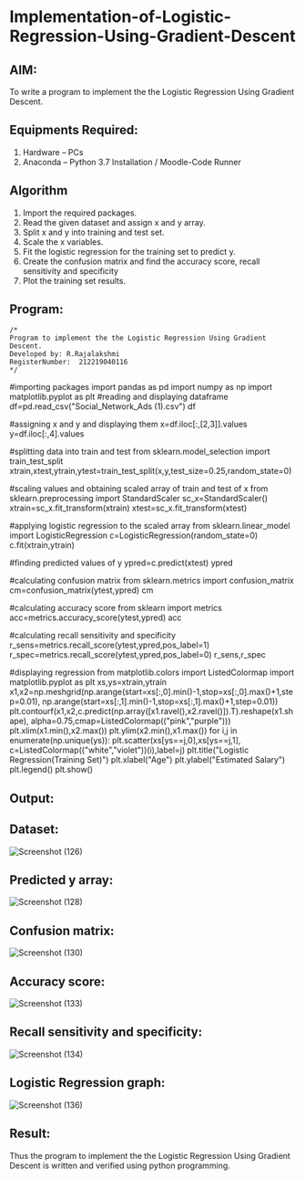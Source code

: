 # Implementation-of-Logistic-Regression-Using-Gradient-Descent

## AIM:
To write a program to implement the the Logistic Regression Using Gradient Descent.

## Equipments Required:
1. Hardware – PCs
2. Anaconda – Python 3.7 Installation / Moodle-Code Runner

## Algorithm
1. Import the required packages.
2. Read the given dataset and assign x and y array.
3. Split x and y into training and test set.
4. Scale the x variables.
5. Fit the logistic regression for the training set to predict y.
6. Create the confusion matrix and find the accuracy score, recall sensitivity and specificity
7. Plot the training set results.


## Program:
```
/*
Program to implement the the Logistic Regression Using Gradient Descent.
Developed by: R.Rajalakshmi
RegisterNumber:  212219040116
*/
```
#importing packages
import pandas as pd
import numpy as np
import matplotlib.pyplot as plt
#reading and displaying dataframe
df=pd.read_csv("Social_Network_Ads (1).csv")
df

#assigning x and y and displaying them
x=df.iloc[:,[2,3]].values
y=df.iloc[:,4].values 

#splitting data into train and test
from sklearn.model_selection import train_test_split
xtrain,xtest,ytrain,ytest=train_test_split(x,y,test_size=0.25,random_state=0)

#scaling values and obtaining scaled array of train and test of x
from sklearn.preprocessing import StandardScaler
sc_x=StandardScaler()
xtrain=sc_x.fit_transform(xtrain)
xtest=sc_x.fit_transform(xtest)

#applying logistic regression to the scaled array
from sklearn.linear_model import LogisticRegression
c=LogisticRegression(random_state=0)
c.fit(xtrain,ytrain)

#finding predicted values of y
ypred=c.predict(xtest)
ypred

#calculating confusion matrix
from sklearn.metrics import confusion_matrix
cm=confusion_matrix(ytest,ypred)
cm

#calculating accuracy score
from sklearn import metrics
acc=metrics.accuracy_score(ytest,ypred)
acc

#calculating recall sensitivity and specificity
r_sens=metrics.recall_score(ytest,ypred,pos_label=1)
r_spec=metrics.recall_score(ytest,ypred,pos_label=0)
r_sens,r_spec

#displaying regression 
from matplotlib.colors import ListedColormap
import matplotlib.pyplot as plt
xs,ys=xtrain,ytrain
x1,x2=np.meshgrid(np.arange(start=xs[:,0].min()-1,stop=xs[:,0].max()+1,step=0.01),
               np.arange(start=xs[:,1].min()-1,stop=xs[:,1].max()+1,step=0.01))
plt.contourf(x1,x2,c.predict(np.array([x1.ravel(),x2.ravel()]).T).reshape(x1.shape),
                            alpha=0.75,cmap=ListedColormap(("pink","purple")))
plt.xlim(x1.min(),x2.max())
plt.ylim(x2.min(),x1.max())
for i,j in enumerate(np.unique(ys)):
    plt.scatter(xs[ys==j,0],xs[ys==j,1],
                c=ListedColormap(("white","violet"))(i),label=j)
plt.title("Logistic Regression(Training Set)")
plt.xlabel("Age")
plt.ylabel("Estimated Salary")
plt.legend()
plt.show()
 
## Output:

## Dataset:
![Screenshot (126)](https://user-images.githubusercontent.com/87656716/173222287-92676286-7153-4045-9921-d70c7db50b36.png)

## Predicted y array:
![Screenshot (128)](https://user-images.githubusercontent.com/87656716/173222332-24884ba2-8b20-4eaa-a3c0-66ff0eeb2a41.png)

## Confusion matrix:
![Screenshot (130)](https://user-images.githubusercontent.com/87656716/173222392-d9773134-7608-4185-8c4f-46b672f87e41.png)

## Accuracy score:
![Screenshot (133)](https://user-images.githubusercontent.com/87656716/173222661-d377a203-9395-4faf-89fe-d354ca9f6efa.png)

## Recall sensitivity and specificity:
![Screenshot (134)](https://user-images.githubusercontent.com/87656716/173222728-20ea752a-1d01-4c3f-bc53-1b215714b19b.png)

## Logistic Regression graph:
![Screenshot (136)](https://user-images.githubusercontent.com/87656716/173222867-2cd8904e-63d3-4186-86cd-908a5f8e56b3.png)




## Result:
Thus the program to implement the the Logistic Regression Using Gradient Descent is written and verified using python programming.

